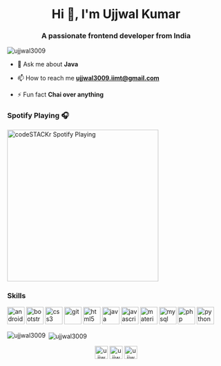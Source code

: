 <h1 align="center">Hi 👋, I'm Ujjwal Kumar</h1>
<h3 align="center">A passionate frontend developer from India</h3>

<p align="left"> <img src="https://komarev.com/ghpvc/?username=ujjwal3009" alt="ujjwal3009" /> </p>

- 💬 Ask me about **Java**

- 📫 How to reach me **ujjwal3009.iimt@gmail.com**

- ⚡ Fun fact **Chai over anything**

### Spotify Playing 🎧
<img src="https://now-playing-codestackr.vercel.app/api/spotify-playing" alt="codeSTACKr Spotify Playing" width="350" />

### Skills
<p align="left"><img src="https://devicons.github.io/devicon/devicon.git/icons/android/android-original-wordmark.svg" alt="android" width="40" height="40"/> <img src="https://devicons.github.io/devicon/devicon.git/icons/bootstrap/bootstrap-plain.svg" alt="bootstrap" width="40" height="40"/> <img src="https://devicons.github.io/devicon/devicon.git/icons/css3/css3-original-wordmark.svg" alt="css3" width="40" height="40"/> <img src="https://www.vectorlogo.zone/logos/git-scm/git-scm-icon.svg" alt="git" width="40" height="40"/> <img src="https://devicons.github.io/devicon/devicon.git/icons/html5/html5-original-wordmark.svg" alt="html5" width="40" height="40"/> <img src="https://devicons.github.io/devicon/devicon.git/icons/java/java-original-wordmark.svg" alt="java" width="40" height="40"/> <img src="https://devicons.github.io/devicon/devicon.git/icons/javascript/javascript-original.svg" alt="javascript" width="40" height="40"/> <img src="https://raw.githubusercontent.com/prplx/svg-logos/5585531d45d294869c4eaab4d7cf2e9c167710a9/svg/materialize.svg" alt="materialize" width="40" height="40"/> <img src="https://devicons.github.io/devicon/devicon.git/icons/mysql/mysql-original-wordmark.svg" alt="mysql" width="40" height="40"/> <img src="https://devicons.github.io/devicon/devicon.git/icons/php/php-original.svg" alt="php" width="40" height="40"/> <img src="https://devicons.github.io/devicon/devicon.git/icons/python/python-original.svg" alt="python" width="40" height="40"/></p>

<p><img align="left" src="https://github-readme-stats.vercel.app/api/top-langs/?username=ujjwal3009&layout=compact&hide=html" alt="ujjwal3009" /></p>

<p>&nbsp;<img align="center" src="https://github-readme-stats.vercel.app/api?username=ujjwal3009&show_icons=true" alt="ujjwal3009" /></p>

<p align="center">
<a href="https://linkedin.com/in/ujjwal-kumar3009" target="blank"><img align="center" src="https://cdn.jsdelivr.net/npm/simple-icons@3.0.1/icons/linkedin.svg" alt="ujjwal-kumar3009" height="30" width="30" /></a>
<a href="https://www.codechef.com/ujjwal234" target="blank"><img align="center" src="https://cdn.jsdelivr.net/npm/simple-icons@3.1.0/icons/codechef.svg" alt="ujjwal234" height="30" width="30" /></a>
<a href="https://www.hackerrank.com/ujjwal3009_iimt" target="blank"><img align="center" src="https://cdn.jsdelivr.net/npm/simple-icons@3.0.1/icons/hackerrank.svg" alt="ujjwal3009_iimt" height="30" width="30" /></a>
</p>




  
